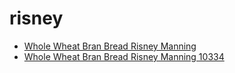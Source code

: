 # risney

 * [Whole Wheat Bran Bread Risney Manning](../../index/w/whole-wheat-bran-bread-risney-manning-10334.json)
 * [Whole Wheat Bran Bread Risney Manning 10334](../../index/w/whole-wheat-bran-bread-risney-manning-10334.json)
